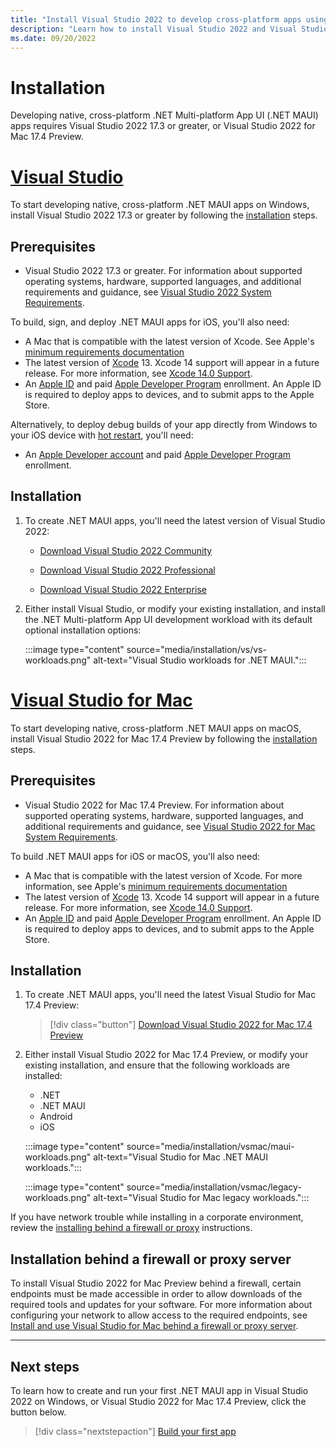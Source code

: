 ```yaml
---
title: "Install Visual Studio 2022 to develop cross-platform apps using .NET MAUI"
description: "Learn how to install Visual Studio 2022 and Visual Studio 2022 for Mac, to develop native, cross-platform apps using .NET MAUI."
ms.date: 09/20/2022
---
```


# Installation

Developing native, cross-platform .NET Multi-platform App UI (.NET MAUI) apps requires Visual Studio 2022 17.3 or greater, or Visual Studio 2022 for Mac 17.4 Preview.

<!-- markdownlint-disable MD025 -->
# [Visual Studio](#tab/vswin)
<!-- markdownlint-enable MD025 -->

To start developing native, cross-platform .NET MAUI apps on Windows, install Visual Studio 2022 17.3 or greater by following the [installation](#installation) steps.

## Prerequisites

- Visual Studio 2022 17.3 or greater. For information about supported operating systems, hardware, supported languages, and additional requirements and guidance, see [Visual Studio 2022 System Requirements](/visualstudio/releases/2022/system-requirements).

To build, sign, and deploy .NET MAUI apps for iOS, you'll also need:

- A Mac that is compatible with the latest version of Xcode. See Apple's [minimum requirements documentation](https://developer.apple.com/support/xcode/)
- The latest version of [Xcode](https://developer.apple.com/xcode) 13. Xcode 14 support will appear in a future release. For more information, see [Xcode 14.0 Support](https://github.com/xamarin/xamarin-macios/issues/15954).
- An [Apple ID](https://appleid.apple.com/account) and paid [Apple Developer Program](https://developer.apple.com/programs) enrollment. An Apple ID is required to deploy apps to devices, and to submit apps to the Apple Store.

Alternatively, to deploy debug builds of your app directly from Windows to your iOS device with [hot restart](~/deployment/hot-restart.md), you'll need:

- An [Apple Developer account](https://appleid.apple.com/account) and paid [Apple Developer Program](https://developer.apple.com/programs) enrollment.

## Installation

1. To create .NET MAUI apps, you'll need the latest version of Visual Studio 2022:

    - [Download Visual Studio 2022 Community](https://c2rsetup.officeapps.live.com/c2r/downloadVS.aspx?sku=Community&channel=Release&Version=VS2022&source=VSLandingPage&add=Microsoft.VisualStudio.Workload.CoreEditor&add=Microsoft.VisualStudio.Workload.NetCrossPlat;includeRecommended&cid=2303)

    - [Download Visual Studio 2022 Professional](https://c2rsetup.officeapps.live.com/c2r/downloadVS.aspx?sku=Professional&channel=Release&Version=VS2022&source=VSLandingPage&add=Microsoft.VisualStudio.Workload.CoreEditor&add=Microsoft.VisualStudio.Workload.NetCrossPlat;includeRecommended&cid=2303)

    - [Download Visual Studio 2022 Enterprise](https://c2rsetup.officeapps.live.com/c2r/downloadVS.aspx?sku=Enterprise&channel=Release&Version=VS2022&source=VSLandingPage&add=Microsoft.VisualStudio.Workload.CoreEditor&add=Microsoft.VisualStudio.Workload.NetCrossPlat;includeRecommended&cid=2303)

1. Either install Visual Studio, or modify your existing installation, and install the .NET Multi-platform App UI development workload with its default optional installation options:

    :::image type="content" source="media/installation/vs/vs-workloads.png" alt-text="Visual Studio workloads for .NET MAUI.":::

<!-- markdownlint-disable MD025 -->
# [Visual Studio for Mac](#tab/vsmac)
<!-- markdownlint-enable MD025 -->

To start developing native, cross-platform .NET MAUI apps on macOS, install Visual Studio 2022 for Mac 17.4 Preview by following the [installation](#installation) steps.

## Prerequisites

- Visual Studio 2022 for Mac 17.4 Preview. For information about supported operating systems, hardware, supported languages, and additional requirements and guidance, see [Visual Studio 2022 for Mac System Requirements](/visualstudio/releases/2022/mac-system-requirements).

To build .NET MAUI apps for iOS or macOS, you'll also need:

- A Mac that is compatible with the latest version of Xcode. For more information, see Apple's [minimum requirements documentation](https://developer.apple.com/support/xcode/)
- The latest version of [Xcode](https://developer.apple.com/xcode) 13. Xcode 14 support will appear in a future release. For more information, see [Xcode 14.0 Support](https://github.com/xamarin/xamarin-macios/issues/15954).
- An [Apple ID](https://appleid.apple.com/account) and paid [Apple Developer Program](https://developer.apple.com/programs) enrollment. An Apple ID is required to deploy apps to devices, and to submit apps to the Apple Store.

## Installation

1. To create .NET MAUI apps, you'll need the latest Visual Studio for Mac 17.4 Preview:

    > [!div class="button"]
    > [Download Visual Studio 2022 for Mac 17.4 Preview](https://aka.ms/installer/preview)

1. Either install Visual Studio 2022 for Mac 17.4 Preview, or modify your existing installation, and ensure that the following workloads are installed:

    - .NET
    - .NET MAUI
    - Android
    - iOS

    :::image type="content" source="media/installation/vsmac/maui-workloads.png" alt-text="Visual Studio for Mac .NET MAUI workloads.":::

    :::image type="content" source="media/installation/vsmac/legacy-workloads.png" alt-text="Visual Studio for Mac legacy workloads.":::

    <!-- The legacy workloads shouldn't be required in 17.4 P2 -->

If you have network trouble while installing in a corporate environment, review the [installing behind a firewall or proxy](#installation-behind-a-firewall-or-proxy-server) instructions.

## Installation behind a firewall or proxy server

To install Visual Studio 2022 for Mac Preview behind a firewall, certain endpoints must be made accessible in order to allow downloads of the required tools and updates for your software. For more information about configuring your network to allow access to the required endpoints, see [Install and use Visual Studio for Mac behind a firewall or proxy server](/visualstudio/mac/install-behind-a-firewall-or-proxy-server?view=vsmac-2022).

---

## Next steps

To learn how to create and run your first .NET MAUI app in Visual Studio 2022 on Windows, or Visual Studio 2022 for Mac 17.4 Preview, click the button below.

> [!div class="nextstepaction"]
> [Build your first app](first-app.md)

